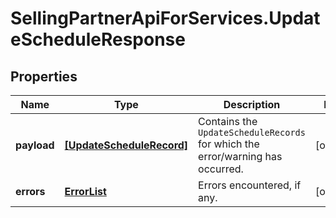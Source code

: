 # SellingPartnerApiForServices.UpdateScheduleResponse

## Properties
Name | Type | Description | Notes
------------ | ------------- | ------------- | -------------
**payload** | [**[UpdateScheduleRecord]**](UpdateScheduleRecord.md) | Contains the `UpdateScheduleRecords` for which the error/warning has occurred. | [optional] 
**errors** | [**ErrorList**](ErrorList.md) | Errors encountered, if any. | [optional] 


